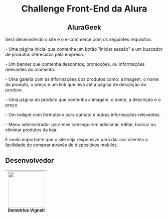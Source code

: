 <h1 align="center">Challenge Front-End da Alura</h1>
<h2 align="center">AluraGeek</h2>

<p>Será desenvolvido o site e o e-commerce com os seguintes requisitos:</p>

<p>- Uma página inicial que contenha um botão "iniciar sessão" e um buscador de produtos oferecidos pela empresa.</p>

<p>- Um banner que contenha descontos, promoções, ou informações relevantes do momento.</p>

<p>- Uma galeria com as informações dos produtos como: a imagem, o nome do produto, o preço e um link que leva até a página de descrição do produto.</p>

<p>- Uma página do produto que contenha a imagem, o nome, a descrição e o preço.</p>

<p>- Um rodapé com formulário para contato e outras informações relevantes.</p>

<p>- Menu administrador para eles conseguirem adicionar, editar, buscar ou eliminar produtos da loja.</p>

<p>É muito importante que o site seja responsivo para dar aos clientes a facilidade de comprar através de dispositivos mobiles.</p>

## Desenvolvedor

| [<img src="https://avatars.githubusercontent.com/u/22012261?s=400&v=4" width=115><br><sub>Demetrius Vignati</sub>](https://github.com/demetriusvas) |
| :---: |

